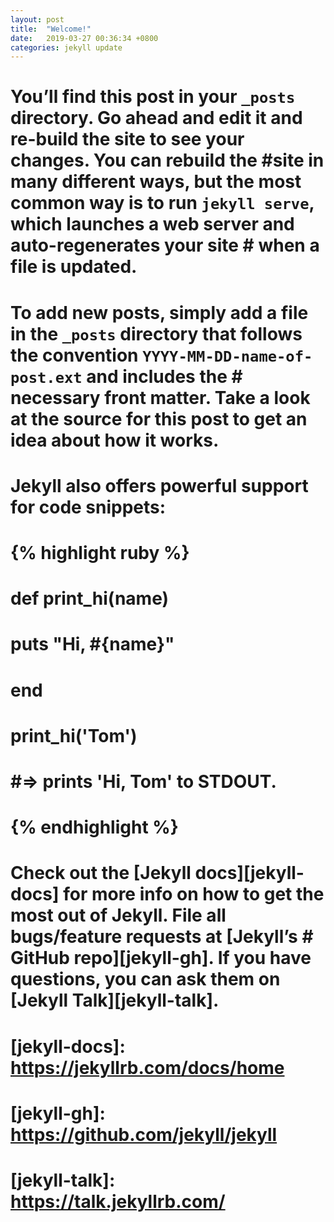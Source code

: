 ```yaml
---
layout: post
title:  "Welcome!"
date:   2019-03-27 00:36:34 +0800
categories: jekyll update
---
```

# You’ll find this post in your `_posts` directory. Go ahead and edit it and re-build the site to see your changes. You can rebuild the #site in many different ways, but the most common way is to run `jekyll serve`, which launches a web server and auto-regenerates your site # when a file is updated.

# To add new posts, simply add a file in the `_posts` directory that follows the convention `YYYY-MM-DD-name-of-post.ext` and includes the # necessary front matter. Take a look at the source for this post to get an idea about how it works.

# Jekyll also offers powerful support for code snippets:

# {% highlight ruby %}
# def print_hi(name)
#   puts "Hi, #{name}"
# end
# print_hi('Tom')
# #=> prints 'Hi, Tom' to STDOUT.
# {% endhighlight %}

# Check out the [Jekyll docs][jekyll-docs] for more info on how to get the most out of Jekyll. File all bugs/feature requests at [Jekyll’s # GitHub repo][jekyll-gh]. If you have questions, you can ask them on [Jekyll Talk][jekyll-talk].

# [jekyll-docs]: https://jekyllrb.com/docs/home
# [jekyll-gh]:   https://github.com/jekyll/jekyll
# [jekyll-talk]: https://talk.jekyllrb.com/
